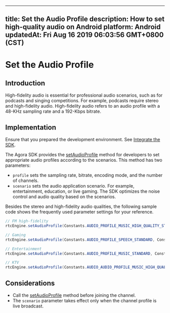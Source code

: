 
---
title: Set the Audio Profile
description: How to set high-quality audio on Android
platform: Android
updatedAt: Fri Aug 16 2019 06:03:56 GMT+0800 (CST)
---
# Set the Audio Profile
## Introduction 
High-fidelity audio is essential for professional audio scenarios, such as for podcasts and singing competitions. For example, podcasts require stereo and high-fidelity audio. High-fidelity audio refers to an audio profile with a 48-KHz sampling rate and a 192-Kbps bitrate. 


## Implementation
Ensure that you prepared the development environment. See [Integrate the SDK](../../en/Voice/android_audio.md).

The Agora SDK provides the [setAudioProfile](https://docs.agora.io/en/Voice/API%20Reference/java/classio_1_1agora_1_1rtc_1_1_rtc_engine.html#a34175b5e04c88d9dc6608b1f38c0275d) method for developers to set appropriate audio profiles according to the scenarios. This method has two parameters:

- `profile` sets the sampling rate, bitrate, encoding mode, and the number of channels.
- `scenario` sets the audio application scenario. For example, entertainment, education, or live gaming. The SDK optimizes the noise control and audio quality based on the scenarios.

Besides the stereo and high-fidelity audio qualities, the following sample code shows the frequently used parameter settings for your reference.

```java
// FM high-fidelity
rtcEngine.setAudioProfile(Constants.AUDIO_PROFILE_MUSIC_HIGH_QUALITY_STEREO, Constants.AUDIO_SCENARIO_SHOWROOM);

// Gaming
rtcEngine.setAudioProfile(Constants.AUDIO_PROFILE_SPEECH_STANDARD, Constants.AUDIO_SCENARIO_CHATROOM_GAMING);

// Entertainment
rtcEngine.setAudioProfile(Constants.AUDIO_PROFILE_MUSIC_STANDARD, Constants.AUDIO_SCENARIO_CHATROOM_ENTERTAINMENT);

// KTV
rtcEngine.setAudioProfile(Constants.AUDIO_AUDIO_PROFILE_MUSIC_HIGH_QUALITY, Constants.AUDIO_SCENARIO_CHATROOM_ENTERTAINMENT);
```

## Considerations

- Call the [setAudioProfile](https://docs.agora.io/en/Voice/API%20Reference/java/classio_1_1agora_1_1rtc_1_1_rtc_engine.html#a34175b5e04c88d9dc6608b1f38c0275d) method before joining the channel.
- The `scenario`  parameter takes effect only when the channel profile is live broadcast.
